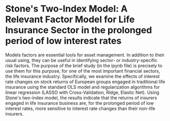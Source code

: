 # Stone's Two-Index Model: A Relevant Factor Model for Life Insurance Sector in the prolonged period of low interest rates

Models factors are essential tools for asset management. In addition to their usual using, they can be useful in identifying sector- or industry-specific risk factors. The purpose of the brief study (in the ipynb file) is precisely to use them for this purpose, for one of the most important financial sectors, the life insurance industry. Specifically, we examine the effects of interest rate changes on stock returns of European groups engaged in traditional life insurance using the standard OLS model and regularization algorithms for linear regression (LASSO with Cross-Validation, Ridge, Elastic Net). Using Stone's two-index model, the results indicate that the returns of insurers engaged in life insurance business are, for the prolonged period of low interest rates, more sensitive to interest rate changes than their non-life insurers.
